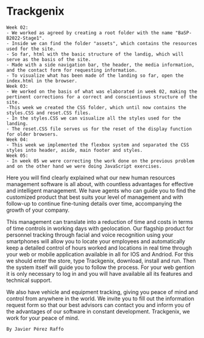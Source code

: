 # Trackgenix
    Week 02:
    - We worked as agreed by creating a root folder with the name "BaSP-B2022-Stage1".
    - Inside we can find the folder "assets", which contains the resources used for the site.
    - So far, html with the basic structure of the landig, which will serve as the basis of the site.
    - Made with a side navigation bar, the header, the media information, and the contact form for requesting information.
    - To visualize what has been made of the landing so far, open the index.html in the browser.
    Week 03:
    - We worked on the basis of what was elaborated in week 02, making the pertinent corrections for a correct and conscientious structure of the site.
    -This week we created the CSS folder, which until now contains the styles.CSS and reset.CSS files.
    - In the styles.CSS we can visualize all the styles used for the landing.
    - The reset.CSS file serves us for the reset of the display function for older browsers.
    Week 04:
    - This week we implemented the flexbox system and separated the CSS styles into header, aside, main footer and styles.
    Week 05:
    - In week 05 we were correcting the work done on the previous problem and on the other hand we were doing JavaScript exercises.


Here you will find clearly explained what our new human resources management software is all about, with countless advantages for effective and intelligent management. We have agents who can guide you to find the customized product that best suits your level of management and with follow-up to continue fine-tuning details over time, accompanying the growth of your company.

This management can translate into a reduction of time and costs in terms of time controls in working days with geolocation. Our flagship product for personnel tracking through facial and voice recognition using your smartphones will allow you to locate your employees and automatically keep a detailed control of hours worked and locations in real time through your web or mobile application available in all for IOS and Andriod. For this we should enter the store, type Trackgenix, download, install and run. Then the system itself will guide you to follow the process. For your web gention it is only necessary to log in and you will have available all its features and technical support.

We also have vehicle and equipment tracking, giving you peace of mind and control from anywhere in the world. We invite you to fill out the information request form so that our best advisors can contact you and inform you of the advantages of our software in constant development. Trackgenix, we work for your peace of mind.

    By Javier Pérez Raffo